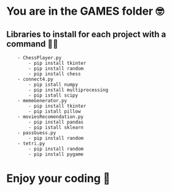 # You are in the GAMES folder :nerd_face:

## Libraries to install for each project with a command :technologist:

        - ChessPlayer.py
            - pip install tkinter
            - pip install random
            - pip install chess
        - connect4.py
            - pip istall numpy
            - pip install multiprocessing
            - pip istall scipy
        - memeGenerator.py
            - pip install tkinter
            - pip istall pillow
        - moviesRecomendation.py
            - pip install pandas
            - pip istall sklearn
        - passGuess.py
            - pip install random 
        - tetri.py
            - pip install random
            - pip install pygame

#  Enjoy your coding :partying_face: 